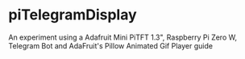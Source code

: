 # piTelegramDisplay
An experiment using a Adafruit Mini PiTFT 1.3", Raspberry Pi Zero W, Telegram Bot and AdaFruit's Pillow Animated Gif Player guide
